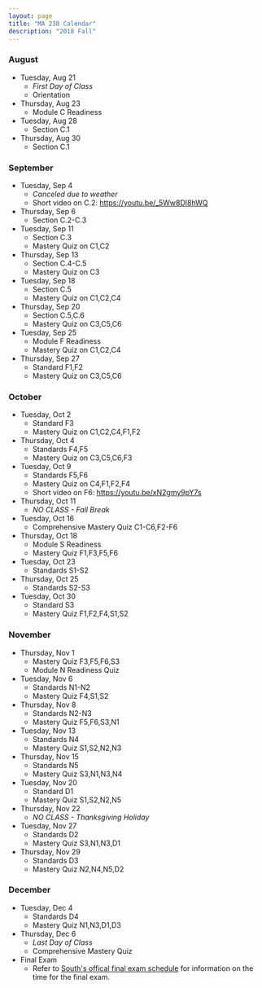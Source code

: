 ```yaml
---
layout: page
title: "MA 238 Calendar"
description: "2018 Fall"
---
```


### August

- Tuesday, Aug 21
  - *First Day of Class*
  - Orientation
- Thursday, Aug 23
  - Module C Readiness
- Tuesday, Aug 28
  - Section C.1
- Thursday, Aug 30
  - Section C.1

### September

- Tuesday, Sep 4
  - *Canceled due to weather*
  - Short video on C.2: <https://youtu.be/_5Ww8DI8hWQ>
- Thursday, Sep 6
  - Section C.2-C.3
- Tuesday, Sep 11
  - Section C.3
  - Mastery Quiz on C1,C2
- Thursday, Sep 13
  - Section C.4-C.5
  - Mastery Quiz on C3
- Tuesday, Sep 18
  - Section C.5
  - Mastery Quiz on C1,C2,C4
- Thursday, Sep 20
  - Section C.5,C.6
  - Mastery Quiz on C3,C5,C6
- Tuesday, Sep 25
  - Module F Readiness
  - Mastery Quiz on C1,C2,C4
- Thursday, Sep 27
  - Standard F1,F2
  - Mastery Quiz on C3,C5,C6

### October

- Tuesday, Oct 2
  - Standard F3
  - Mastery Quiz on C1,C2,C4,F1,F2
- Thursday, Oct 4
  - Standards F4,F5
  - Mastery Quiz on C3,C5,C6,F3
- Tuesday, Oct 9
  - Standards F5,F6
  - Mastery Quiz on C4,F1,F2,F4
  - Short video on F6: <https://youtu.be/xN2gmy9pY7s>
- Thursday, Oct 11
  - *NO CLASS - Fall Break*
- Tuesday, Oct 16
  - Comprehensive Mastery Quiz C1-C6,F2-F6
- Thursday, Oct 18
  - Module S Readiness
  - Mastery Quiz F1,F3,F5,F6
- Tuesday, Oct 23
  - Standards S1-S2
- Thursday, Oct 25
  - Standards S2-S3
- Tuesday, Oct 30
  - Standard S3
  - Mastery Quiz F1,F2,F4,S1,S2

### November

- Thursday, Nov 1
  - Mastery Quiz F3,F5,F6,S3
  - Module N Readiness Quiz
- Tuesday, Nov 6
  - Standards N1-N2
  - Mastery Quiz F4,S1,S2
- Thursday, Nov 8
  - Standards N2-N3
  - Mastery Quiz F5,F6,S3,N1
- Tuesday, Nov 13
  - Standards N4
  - Mastery Quiz S1,S2,N2,N3
- Thursday, Nov 15
  - Standards N5
  - Mastery Quiz S3,N1,N3,N4
- Tuesday, Nov 20
  - Standard D1
  - Mastery Quiz S1,S2,N2,N5
- Thursday, Nov 22
  - *NO CLASS - Thanksgiving Holiday*
- Tuesday, Nov 27
  - Standards D2
  - Mastery Quiz S3,N1,N3,D1
- Thursday, Nov 29
  - Standards D3
  - Mastery Quiz N2,N4,N5,D2

### December

- Tuesday, Dec 4
  - Standards D4
  - Mastery Quiz N1,N3,D1,D3
- Thursday, Dec 6
  - *Last Day of Class*
  - Comprehensive Mastery Quiz
- Final Exam
  - Refer to [South's offical final exam schedule][final-schedule]
    for information on the time for the final exam.

[final-schedule]: http://www.southalabama.edu/departments/registrar/finalexamschedule-fall.html
